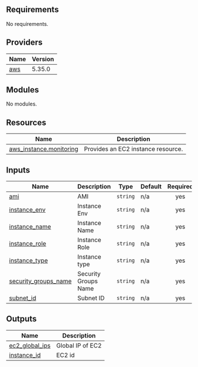 <!-- BEGIN_TF_DOCS -->
## Requirements

No requirements.

## Providers

| Name                                                                                                 | Version |
|------------------------------------------------------------------------------------------------------|---------|
| <a name="provider_aws"></a> [aws](https://registry.terraform.io/providers/hashicorp/aws/latest/docs) | 5.35.0  |

## Modules

No modules.

## Resources

| Name                                                                                                            | Description                        |
|-----------------------------------------------------------------------------------------------------------------|------------------------------------|
| [aws_instance.monitoring](https://registry.terraform.io/providers/hashicorp/aws/latest/docs/resources/instance) | Provides an EC2 instance resource. |

## Inputs

| Name                                                                               | Description          | Type     | Default | Required |
|------------------------------------------------------------------------------------|----------------------|----------|---------|:--------:|
| <a name="input_ami"></a> [ami](./variables.tf)                                     | AMI                  | `string` | n/a     |   yes    |
| <a name="input_instance_env"></a> [instance\_env](./variables.tf)                  | Instance Env         | `string` | n/a     |   yes    |
| <a name="input_instance_name"></a> [instance\_name](./variables.tf)                | Instance Name        | `string` | n/a     |   yes    |
| <a name="input_instance_role"></a> [instance\_role](./variables.tf)                | Instance Role        | `string` | n/a     |   yes    |
| <a name="input_instance_type"></a> [instance\_type](./variables.tf)                | Instance type        | `string` | n/a     |   yes    |
| <a name="input_security_groups_name"></a> [security\_groups\_name](./variables.tf) | Security Groups Name | `string` | n/a     |   yes    |
| <a name="input_subnet_id"></a> [subnet\_id](./variables.tf)                        | Subnet ID            | `string` | n/a     |   yes    |

## Outputs

| Name                                                                  | Description      |
|-----------------------------------------------------------------------|------------------|
| <a name="output_ec2_global_ips"></a> [ec2\_global\_ips](./outputs.tf) | Global IP of EC2 |
| <a name="output_instance_id"></a> [instance\_id](./outputs.tf)        | EC2 id           |
<!-- END_TF_DOCS -->
